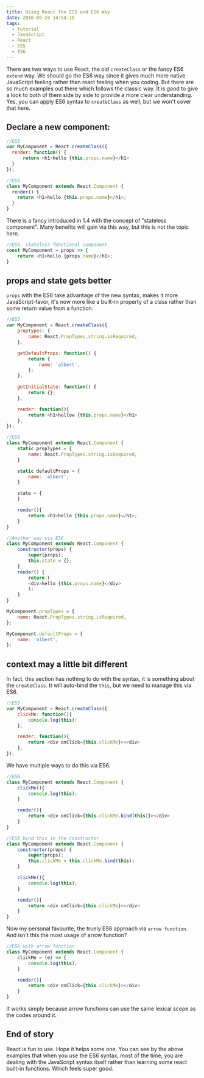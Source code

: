 ```yaml
---
title: Using React the ES5 and ES6 Way
date: 2016-09-24 14:54:19
tags:
  - tutorial
  - JavaScript
  - React
  - ES5
  - ES6
---
```


There are two ways to use React, the old `createClass` or the fancy ES6 `extend` way. We should go the ES6 way since it gives much more native JavaScript feeling rather than react feeling when you coding. But there are so much examples out there which follows the classic way. It is good to give a look to both of them side by side to provide a more clear understanding. Yes, you can apply ES6 syntax to `createClass` as well, but we won't cover that here.

<!--more-->

## Declare a new component:
```JavaScript
//ES5
var MyComponent = React.createClass({
  render: function() {
      return <h1>hello {this.props.name}</h1>
  }
});
```

```JavaScript
//ES6
class MyComponent extends React.Component {
  render() {
    return <h1>hello {this.props.name}</h1>;
  }
}
```
There is a fancy introduced in 1.4 with the concept of "stateless component". Many benefits will gain via this way, but this is not the topic here.
```JavaScript
//ES6, stateless functional component
const MyComponent = props => {
    return <h1>hello {props.name}</h1>;
}
```

## props and state gets better
`props` with the ES6 take advantage of the new syntax, makes it more JavaScript-favor, it's now more like a built-in property of a class rather than some return value from a function.
```JavaScript
//ES5
var MyComponent = React.createClass({
    propTypes: {
        name: React.PropTypes.string.isRequired,
    },

    getDefaultProps: function() {
        return {
            name: 'albert',
        };
    },

    getInitialState: function() {
        return {};
    },

    render: function(){
        return <h1>hellow {this.props.name}</h1>
    },
});
```

```JavaScript
//ES6
class MyComponent extends React.Component {
    static propTypes = {
        name: React.PropTypes.string.isRequired,    
    }

    static defaultProps = {
        name: 'albert',
    }

    state = {
    }

    render(){
        return <h1>hello {this.props.name}</h1>;
    }
}
```

```JavaScript
//Another way via ES6
class MyComponent extends React.Component {
    constructor(props) {
        super(props);
        this.state = {};
    }
    render() {
        return (
        <div>hello {this.props.name}</div>
        );
    }
}

MyComponent.propTypes = {
    name: React.PropTypes.string.isRequired,    
};

MyComponent.defaultProps = {
    name: 'albert',    
};
```

## context may a little bit different
In fact, this section has nothing to do with the syntax, it is something about the `createClass`. It will auto-bind the `this`, but we need to manage this via ES6.
```JavaScript
//ES5
var MyComponent = React.createClass({
    clickMe: function(){
        console.log(this);
    },

    render: function(){
        return <div onClick={this.clickMe}></div>
    },
});

```
We have multiple ways to do this via ES6.
```JavaScript
//ES6
class MyComponent extends React.Component {
    clickMe(){
        console.log(this);
    }

    render(){
        return <div onClick={this.clickMe.bind(this)}></div>
    }
}
```

```JavaScript
//ES6 bind this in the constructor
class MyComponent extends React.Component {
    constructor(props) {
        super(props);
        this.clickMe = this.clickMe.bind(this);
    }

    clickMe(){
        console.log(this);
    }

    render(){
        return <div onClick={this.clickMe}></div>
    }
}
```
Now my personal favourite, the truely ES6 approach via `arrow function`.
And isn't this the most usage of arrow function?
```JavaScript
//ES6 with arrow function
class MyComponent extends React.Component {
    clickMe = (e) => {
        console.log(this);
    }

    render(){
        return <div onClick={this.clickMe}></div>
    }
}
```
It works simply because arrow functions can use the same lexical scope as the codes around it.

## End of story
React is fun to use. Hope it helps some one. You can see by the above examples that when you use the ES6 syntax, most of the time, you are dealing with the JavaScript syntax itself rather than learning some react built-in functions. Which feels super good.